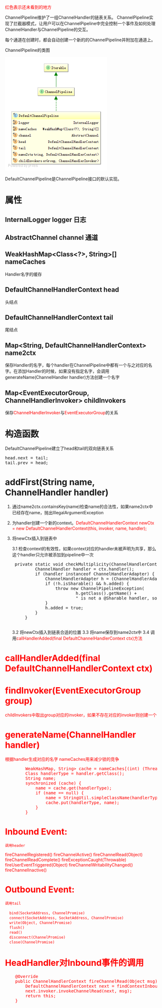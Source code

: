 <font color="red">红色表示还未看到的地方</font>

ChannelPipeline维护了一组ChannelHandler的链表关系。
ChannelPipeline实现了拦截器模式，让用户可以在ChannelPipeline中完全控制一个事件及如何处理ChannelHandler与ChannelPipeline的交互。

每个通道在创建时，都会自动创建一个新的的ChannelPipeline并附加在通道上。

ChannelPipeline的类图

![image](../img/ChannelPipeline类图.png)

DefaultChannelPipeline是ChannelPipeline接口的默认实现。

# 属性
## InternalLogger logger 日志
## AbstractChannel channel 通道
## WeakHashMap<Class<?>, String>[] nameCaches
Handler名字的缓存
## DefaultChannelHandlerContext head
头结点
## DefaultChannelHandlerContext tail
尾结点
## Map<String, DefaultChannelHandlerContext> name2ctx
保存Handler的名字，每个handler在ChannelPipeline中都有一个与之对应的名字。在添加Handler的时候，如果没有指定名字，会调用generateName(ChannelHandler handler)方法创建一个名字
## Map<EventExecutorGroup, ChannelHandlerInvoker> childInvokers
保存<font color="red">ChannelHandlerInvoker</font>与<font color="red">EventExecutorGroup</font>的关系

# 构造函数
DefaultChannelPipeline建立了head和tail的双向链表关系

<pre>
head.next = tail;
tail.prev = head;
</pre>

# addFirst(String name, ChannelHandler handler)

1. 通过name2ctx.containsKey(name)检查name的合法性，如果name2ctx中已经存在name，抛出IllegalArgumentException
2. 为handler创建一个新的context。<font color="red">DefaultChannelHandlerContext newCtx = new DefaultChannelHandlerContext(this, invoker, name, handler);</font>
3. 将newCtx插入到链表中

    3.1 检查context的有效性，如果context对应的handler未被声明为共享，那么这个handler只允许被添加到pipeline中一次

    <pre>
    private static void checkMultiplicity(ChannelHandlerContext ctx) {
            ChannelHandler handler = ctx.handler();
            if (handler instanceof ChannelHandlerAdapter) {
                ChannelHandlerAdapter h = (ChannelHandlerAdapter) handler;
                if (!h.isSharable() && h.added) {
                    throw new ChannelPipelineException(
                            h.getClass().getName() +
                            " is not a @Sharable handler, so can't be added or removed multiple times.");
                }
                h.added = true;
            }
        }
    </pre>

    3.2 将newCtx插入到链表合适的位置
    3.3 将name保存到name2ctx中
    3.4 调用<font color="red">callHandlerAdded(final DefaultChannelHandlerContext ctx)</code>方法



# callHandlerAdded(final DefaultChannelHandlerContext ctx)

# findInvoker(EventExecutorGroup group)
childInvokers中取出group对应的invoker，如果不存在对应的invoker则创建一个

# generateName(ChannelHandler handler)
根据handler生成对应的名字
nameCaches用来减少锁的竞争

<pre>
        WeakHashMap<Class<?>, String> cache = nameCaches[(int) (Thread.currentThread().getId() % nameCaches.length)];
        Class<?> handlerType = handler.getClass();
        String name;
        synchronized (cache) {
            name = cache.get(handlerType);
            if (name == null) {
                name = StringUtil.simpleClassName(handlerType) + "#0";
                cache.put(handlerType, name);
            }
        }
</pre>

# Inbound Event:
    调用header

   fireChannelRegistered()
   fireChannelActive()
   fireChannelRead(Object)
   fireChannelReadComplete()
   fireExceptionCaught(Throwable)
   fireUserEventTriggered(Object)
   fireChannelWritabilityChanged()
   fireChannelInactive()


# Outbound Event:
    调用tail

      bind(SocketAddress, ChannelPromise)
      connect(SocketAddress, SocketAddress, ChannelPromise)
      write(Object, ChannelPromise)
      flush()
      read()
      disconnect(ChannelPromise)
      close(ChannelPromise)

# HeadHandler对Inbound事件的调用

<pre>
    @Override
    public ChannelHandlerContext fireChannelRead(Object msg) {
        DefaultChannelHandlerContext next = findContextInbound(MASK_CHANNEL_READ);
        next.invoker.invokeChannelRead(next, msg);
        return this;
    }
</pre>
